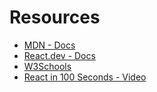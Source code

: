 # Resources
- [MDN - Docs](https://developer.mozilla.org/en-US/docs/Learn/Tools_and_testing/Client-side_JavaScript_frameworks/React_getting_started)
- [React.dev - Docs](https://react.dev/learn)
- [W3Schools](https://www.w3schools.com/REACT/default.asp)
- [React in 100 Seconds - Video](https://www.youtube.com/watch?v=Tn6-PIqc4UM&list=PL0vfts4VzfNgUUEtEjxDVfh4iocVR3qIb)
